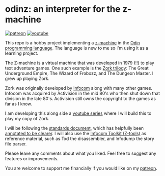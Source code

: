 # odinz: an interpreter for the z-machine

[![patreon](https://img.shields.io/badge/patreon-FF5441?style=for-the-badge&logo=Patreon)](Https://www.patreon.com/hughdavenport)
[![youtube](https://img.shields.io/badge/youtube-FF0000?style=for-the-badge&logo=youtube)](https://www.youtube.com/watch?v=d4Gjps5gIjw&list=PL5r5Q39GjMDfyTr-QAT0hU81j5ly1nTpB)

This repo is a hobby project implementing a [z-machine](https://en.wikipedia.org/wiki/Z-machine) in the [Odin programming language](https://odin-lang.org/). The language is new to me so I'm using it as a learning project.

The Z-machine is a virtual machine that was developed in 1979 (!!) to play text adventure games. One such example is the [Zork trilogy](https://en.wikipedia.org/wiki/Zork): The Great Underground Empire, The Wizard of Frobozz, and The Dungeon Master. I grew up playing Zork.

Zork was originally developed by [Infocom](https://en.wikipedia.org/wiki/Infocom) along with many other games. Infocom was acquired by Activision in the mid 80's who then shut down that division in the late 80's. Activision still owns the copyright to the games as far as I know.

I am developing this along side a [youtube series](https://www.youtube.com/watch?v=d4Gjps5gIjw&list=PL5r5Q39GjMDfyTr-QAT0hU81j5ly1nTpB) where I will build this to play my copy of Zork.

I will be following the [standards document](https://www.inform-fiction.org/zmachine/standards/current/overview.html), which has helpfully been [annotated to be clearer](https://zspec.jaredreisinger.com/). I will also use the [Infocom Toolkit (Z-tools)](https://inform-fiction.org/zmachine/ztools.html) as reference material, such as Txd the disassembler, and Infodump the story file parser.

Please leave any comments about what you liked. Feel free to suggest any features or improvements.

You are welcome to support me financially if you would like on my [patreon](https://www.patreon.com/hughdavenport).
